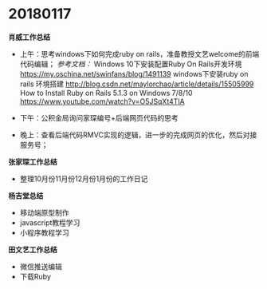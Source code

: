 # 20180117

**肖威工作总结**
- 上午：思考windows下如何完成ruby on rails，准备教授文艺welcome的前端代码编辑；
*参考文档：*
Windows 10下安装配置Ruby On Rails开发环境 https://my.oschina.net/swinfans/blog/1491139
windows下安装ruby on rails 环境搭建 http://blog.csdn.net/maylorchao/article/details/15505999
How to Install Ruby on Rails 5.1.3 on Windows 7/8/10
https://www.youtube.com/watch?v=O5JSqXt4TlA

- 下午：公积金局询问家琛编号+后端网页代码的思考
- 晚上：查看后端代码RMVC实现的逻辑，进一步的完成网页的优化，然后对接服务号；


**张家琛工作总结**
- 整理10月份11月份12月份1月份的工作日记

**杨吉堂总结**
- 移动端原型制作
- javascript教程学习
- 小程序教程学习

**田文艺工作总结**
- 微信推送编辑
- 下载Ruby
